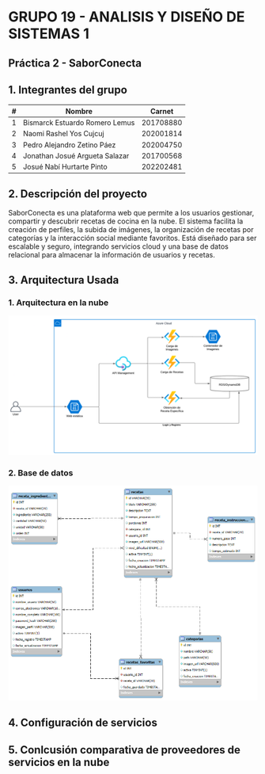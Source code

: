 # GRUPO 19 - ANALISIS Y DISEÑO DE SISTEMAS 1

## Práctica 2 - SaborConecta

## 1. Integrantes del grupo 

| # | Nombre                                 | Carnet     |
|---|----------------------------------------|------------|
| 1 | Bismarck Estuardo Romero Lemus         | 201708880  |
| 2 | Naomi Rashel Yos Cujcuj                | 202001814  |
| 3 | Pedro Alejandro Zetino Páez            | 202004750  |
| 4 | Jonathan Josué Argueta Salazar         | 201700568  |
| 5 | Josué Nabí Hurtarte Pinto              | 202202481  |

## 2. Descripción del proyecto

SaborConecta es una plataforma web que permite a los usuarios gestionar, compartir y descubrir recetas de cocina en la nube. El sistema facilita la creación de perfiles, la subida de imágenes, la organización de recetas por categorías y la interacción social mediante favoritos. Está diseñado para ser escalable y seguro, integrando servicios cloud y una base de datos relacional para almacenar la información de usuarios y recetas.

## 3. Arquitectura Usada

### 1. Arquitectura en la nube
![alt text](./Assets/arquitectura.png)

### 2. Base de datos
![alt text](./server/Database/er_semi1-practica2.png)

## 4. Configuración de servicios

## 5. Conlcusión comparativa de proveedores de servicios en la nube